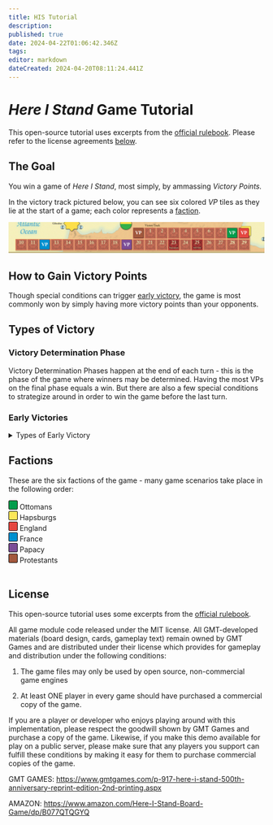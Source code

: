 ```yaml
---
title: HIS Tutorial
description: 
published: true
date: 2024-04-22T01:06:42.346Z
tags: 
editor: markdown
dateCreated: 2024-04-20T08:11:24.441Z
---
```


# *Here I Stand* Game Tutorial

This open-source tutorial uses excerpts from the [official rulebook](https://www.gmtgames.com/living_rules/HIS-Rules-2010.pdf). Please refer to the license agreements <a href="#license">below</a>.

## The Goal

You win a game of *Here I Stand*, most simply, by ammassing *Victory Points.*

In the victory track pictured below, you can see six colored *VP* tiles as they lie at the start of a game; each color represents a <a href=#factions onclick="flashDiv()">faction</a>. 

![his-victory-track-gamestart.png](/his-victory-track-gamestart.png)

## How to Gain Victory Points

Though special conditions can trigger <a href="#early">early victory</a>, the game is most commonly won by simply having more victory points than your opponents.

## Types of Victory

### Victory Determination Phase

Victory Determination Phases happen at the end of each turn - this is the phase of the game where winners may be determined. Having the most VPs on the final phase equals a win. But there are also a few special conditions to strategize around in order to win the game before the last turn.

### <div id="early" class="targetDiv"> Early Victories </div>

<details> <summary>Types of Early Victory</summary>
  
  <details><summary> Automatic Victory </summary>
    Standard Victory - 
 
		Domination Victory - 
  
		Time Limit Victory - 
	</details>

</details>
</details>
  

## <div id="factions" class="targetDiv"> Factions </div>

These are the six factions of the game - many game scenarios take place in the following order:

<div style="display: inline-block; width: 16px; height: 16px; background-color: #019d4c; border: solid 0.5px black; border-radius: 2px;"></div> Ottomans
<br>

<div style="display: inline-block; width: 16px; height: 16px; background-color: #fce75a; border: solid 0.5px black; border-radius: 2px;"></div> Hapsburgs
<br>

<div style="display: inline-block; width: 16px; height: 16px; background-color: #e54640; border: solid 0.5px black; border-radius: 2px;"></div> England
<br>

<div style="display: inline-block; width: 16px; height: 16px; background-color: #0090cf; border: solid 0.5px black; border-radius: 2px;"></div> France
<br>

<div style="display: inline-block; width: 16px; height: 16px; background-color: #7b4d96; border: solid 0.5px black; border-radius: 2px;"></div> Papacy
<br>

<div style="display: inline-block; width: 16px; height: 16px; background-color: #a2583d; border: solid 0.5px black; border-radius: 2px;"></div> Protestants
<br>


<br>

## <div id="license" class="targetDiv"> License </div>

This open-source tutorial uses some excerpts from the [official rulebook](https://www.gmtgames.com/living_rules/HIS-Rules-2010.pdf).

All game module code released under the MIT license. All GMT-developed materials (board design, cards, gameplay text) remain owned by GMT Games and are distributed under their license which provides for gameplay and distribution under the following conditions:

1. The game files may only be used by open source, non-commercial game engines

2. At least ONE player in every game should have purchased a commercial copy of the game.

If you are a player or developer who enjoys playing around with this implementation, please respect the goodwill shown by GMT Games and purchase a copy of the game. Likewise, if you make this demo available for play on a public server, please make sure that any players you support can fulfill these conditions by making it easy for them to purchase commercial copies of the game.

GMT GAMES: https://www.gmtgames.com/p-917-here-i-stand-500th-anniversary-reprint-edition-2nd-printing.aspx

AMAZON: https://www.amazon.com/Here-I-Stand-Board-Game/dp/B077QTQGYQ


<style>
 @keyframes flash {
    0% { background-color: transparent; }
    33% { background-color: #f71f3d; }
    100% { background-color: transparent; }
    
 }

 .targetDiv {
    animation-name: flash;
    animation-duration: 1.5s;
    animation-iteration-count: 1;
 }

 .targetDiv:target {
    animation-iteration-count: 1;
 }
</style>

